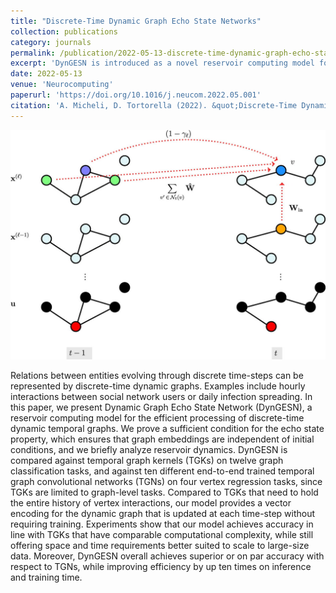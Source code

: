 ```yaml
---
title: "Discrete-Time Dynamic Graph Echo State Networks"
collection: publications
category: journals
permalink: /publication/2022-05-13-discrete-time-dynamic-graph-echo-state-networks
excerpt: 'DynGESN is introduced as a novel reservoir computing model for temporal graphs. More efficient then temporal graph kernels and 100x faster than temporal GNNs.'
date: 2022-05-13
venue: 'Neurocomputing'
paperurl: 'https://doi.org/10.1016/j.neucom.2022.05.001'
citation: 'A. Micheli, D. Tortorella (2022). &quot;Discrete-Time Dynamic Graph Echo State Networks.&quot; <i>Neurocomputing</i>, vol. 496, pp. 85-95.'
---
```


![Graphical abstract](/images/2022-05-13-discrete-time-dynamic-graph-echo-state-networks.jpg)

Relations between entities evolving through discrete time-steps can be represented by discrete-time dynamic graphs. Examples include hourly interactions between social network users or daily infection spreading. In this paper, we present Dynamic Graph Echo State Network (DynGESN), a reservoir computing model for the efficient processing of discrete-time dynamic temporal graphs. We prove a sufficient condition for the echo state property, which ensures that graph embeddings are independent of initial conditions, and we briefly analyze reservoir dynamics. DynGESN is compared against temporal graph kernels (TGKs) on twelve graph classification tasks, and against ten different end-to-end trained temporal graph convolutional networks (TGNs) on four vertex regression tasks, since TGKs are limited to graph-level tasks. Compared to TGKs that need to hold the entire history of vertex interactions, our model provides a vector encoding for the dynamic graph that is updated at each time-step without requiring training. Experiments show that our model achieves accuracy in line with TGKs that have comparable computational complexity, while still offering space and time requirements better suited to scale to large-size data. Moreover, DynGESN overall achieves superior or on par accuracy with respect to TGNs, while improving efficiency by up ten times on inference and training time.
